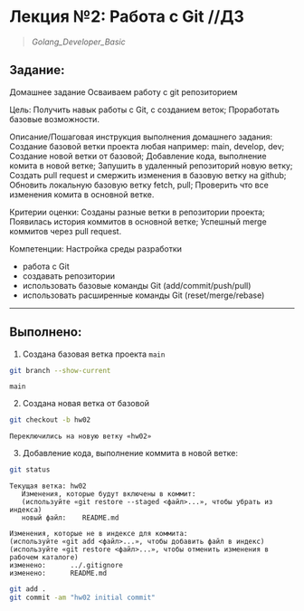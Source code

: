 # **Лекция №2: Работа с Git //ДЗ**
> _Golang_Developer_Basic_

## **Задание:**
Домашнее задание
Осваиваем работу с git репозиторием

Цель:
Получить навык работы с Git, с созданием веток;
Проработать базовые возможности.


Описание/Пошаговая инструкция выполнения домашнего задания:
Создание базовой ветки проекта любая например: main, develop, dev;
Создание новой ветки от базовой;
Добавление кода, выполнение комита в новой ветке;
Запушить в удаленный репозиторий новую ветку;
Создать pull request и смержить изменения в базовую ветку на github;
Обновить локальную базовую ветку fetch, pull;
Проверить что все изменения комита в основной ветке.

Критерии оценки:
Созданы разные ветки в репозитории проекта;
Появилась история коммитов в основной ветке;
Успешный merge коммитов через pull request.


Компетенции:
Настройка среды разработки
- работа с Git
- создавать репозитории
- использовать базовые команды Git (add/commit/push/pull)
- использовать расширенные команды Git (reset/merge/rebase)
---

## **Выполнено:**
1. Создана базовая ветка проекта `main`

~~~bash
git branch --show-current
~~~
~~~console
main
~~~

2. Создана новая ветка от базовой
~~~bash
git checkout -b hw02
~~~
~~~console
Переключились на новую ветку «hw02»
~~~

3. Добавление кода, выполнение коммита в новой ветке:
~~~bash
git status
~~~
~~~console
Текущая ветка: hw02
   Изменения, которые будут включены в коммит:
   (используйте «git restore --staged <файл>...», чтобы убрать из индекса)
   новый файл:    README.md

Изменения, которые не в индексе для коммита:
(используйте «git add <файл>...», чтобы добавить файл в индекс)
(используйте «git restore <файл>...», чтобы отменить изменения в рабочем каталоге)
изменено:      ../.gitignore
изменено:      README.md
~~~
~~~bash
git add .
git commit -am "hw02 initial commit"
~~~